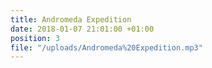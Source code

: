 ```yaml
---
title: Andromeda Expedition
date: 2018-01-07 21:01:00 +01:00
position: 3
file: "/uploads/Andromeda%20Expedition.mp3"
---
```


